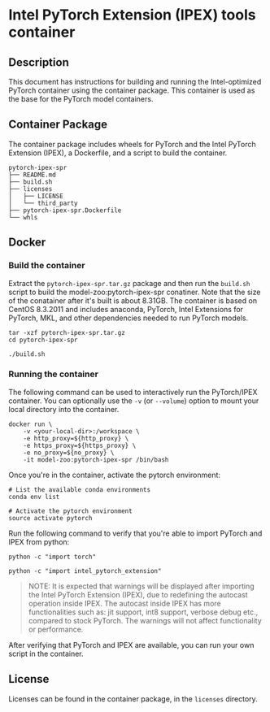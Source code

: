<!--- 0. Title -->
# Intel PyTorch Extension (IPEX) tools container

<!-- 10. Description -->
## Description

This document has instructions for building and running the Intel-optimized
PyTorch container using the container package. This container is used as the
base for the PyTorch model containers.

## Container Package

The container package includes wheels for PyTorch and the Intel PyTorch
Extension (IPEX), a Dockerfile, and a script to build the container.

```
pytorch-ipex-spr
├── README.md
├── build.sh
├── licenses
│   ├── LICENSE
│   └── third_party
├── pytorch-ipex-spr.Dockerfile
└── whls
```

## Docker

### Build the container

Extract the `pytorch-ipex-spr.tar.gz` package and then run the `build.sh` script
to build the model-zoo:pytorch-ipex-spr conatiner. Note that the size of the conatainer
after it's built is about 8.31GB. The container is based on CentOS 8.3.2011
and includes anaconda, PyTorch, Intel Extensions for PyTorch, MKL, and other
dependencies needed to run PyTorch models.
```
tar -xzf pytorch-ipex-spr.tar.gz
cd pytorch-ipex-spr

./build.sh
```

### Running the container

The following command can be used to interactively run the PyTorch/IPEX
container. You can optionally use the `-v` (or `--volume`) option to mount
your local directory into the container.
```
docker run \
    -v <your-local-dir>:/workspace \
    -e http_proxy=${http_proxy} \
    -e https_proxy=${https_proxy} \
    -e no_proxy=${no_proxy} \
    -it model-zoo:pytorch-ipex-spr /bin/bash
```

Once you're in the container, activate the pytorch environment:
```
# List the available conda environments
conda env list

# Activate the pytorch environment
source activate pytorch
```

Run the following command to verify that you're able to import PyTorch and
IPEX from python:
```
python -c "import torch"

python -c "import intel_pytorch_extension"
```

> NOTE: It is expected that warnings will be displayed after importing the Intel
> PyTorch Extension (IPEX), due to redefining the autocast operation inside IPEX. The
> autocast inside IPEX has more functionalities such as: jit support, int8 support,
> verbose debug etc., compared to stock PyTorch. The warnings will not affect functionality
> or performance.

After verifying that PyTorch and IPEX are available, you can run your own
script in the container.

<!--- 80. License -->
## License

Licenses can be found in the container package, in the `licenses` directory.

